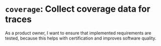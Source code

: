 # `coverage`: Collect coverage data for traces

As a product owner, I want to ensure that implemented requirements are tested,
because this helps with certification and improves software quality.


